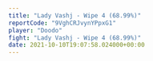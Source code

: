 ```yaml
---
title: "Lady Vashj - Wipe 4 (68.99%)"
reportCode: "9VghCRJvynYPpxG1"
player: "Doodo"
fight: "Lady Vashj - Wipe 4 (68.99%)"
date: 2021-10-10T19:07:58.024000+00:00
---
```

